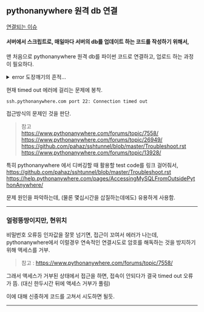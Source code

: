 ## pythonanywhere 원격 db 연결
<a href="https://github.com/Kimdonghyeon7645/ScienceProject/issues/3">연결되는 이슈</a>

#### 서버에서 스크립트로, 매일마다 서버의 db를 업데이트 하는 코드를 작성하기 위해서,

맨 처음으로 pythonanywhere 원격 db를 파이썬 코드로 연결하고, 업로드 하는 과정이 필요하다.

<details>
  <summary>error 도장깨기의 흔적...</summary>
  
  ```
  2020-03-31 13:28:08,610| ERROR   | Secsh channel 0 open FAILED: open failed: Administratively prohibited
  2020-03-31 13:28:08,610| ERROR   | Could not establish connection from ('127.0.0.1', 2460) to remote side of the tunnel
  Traceback (most recent call last):
    File "C:/PycharmProjects/과학 프로젝트/ssh access-test 2.py", line 30, in <module>
      database=f'{user_name}${database_name}',
    File "C:\PycharmProjects\과학 프로젝트\venv\lib\site-packages\mysql\connector\__init__.py", line 179, in connect
      return MySQLConnection(*args, **kwargs)
    File "C:\PycharmProjects\과학 프로젝트\venv\lib\site-packages\mysql\connector\connection.py", line 95, in __init__
      self.connect(**kwargs)
    File "C:\PycharmProjects\과학 프로젝트\venv\lib\site-packages\mysql\connector\abstracts.py", line 716, in connect
      self._open_connection()
    File "C:\PycharmProjects\과학 프로젝트\venv\lib\site-packages\mysql\connector\connection.py", line 207, in _open_connection
      self._do_handshake()
    File "C:\PycharmProjects\과학 프로젝트\venv\lib\site-packages\mysql\connector\connection.py", line 99, in _do_handshake
      packet = self._socket.recv()
    File "C:\PycharmProjects\과학 프로젝트\venv\lib\site-packages\mysql\connector\network.py", line 243, in recv_plain
      raise errors.InterfaceError(errno=2013)
  mysql.connector.errors.InterfaceError: 2013: Lost connection to MySQL server during query
  ```
  
  와 같은 오류로 삽질...
  
  문제는 문법오류에 있었던것 같음,
  그래도 해결이 안되던데, 문제는 인자값중 호스트, 포트 번호가 이상했었음.
  추가로 로컬 호스트 번호는 localhost 대신 127.0.0.1 을 이용해야함.
  
  > 참고
  https://www.pythonanywhere.com/forums/topic/10934/  
  https://www.pythonanywhere.com/forums/topic/26949/  
  https://andromedarabbit.net/ssh-%EC%A0%91%EC%86%8D%EC%9D%B4-%EC%9E%90%EA%BE%B8-%EB%81%8A%EA%B2%A8%EC%84%9C-%EC%A7%9C%EC%A6%9D%EB%82%A0-%EB%95%8C/
  
  > 사실 이게 뭔문젠지 몰라서, ssh 연결에 대해서 (포트 바인딩등) 공부하고, /etc/ssh/sshd_config 설정에서 삽질.
  
  
</details>  

현재 timed out 에러에 걸리는 문제에 봉착.

```
ssh.pythonanywhere.com port 22: Connection timed out
```

접근방식의 문제인 것을 판단. 

> 참고  
https://www.pythonanywhere.com/forums/topic/7558/  
https://www.pythonanywhere.com/forums/topic/26949/  
https://github.com/pahaz/sshtunnel/blob/master/Troubleshoot.rst  
https://www.pythonanywhere.com/forums/topic/13928/  

특히 pythonanywhere 에서 디버깅할 때 활용할 test code를 링크 걸어줘서,
https://github.com/pahaz/sshtunnel/blob/master/Troubleshoot.rst  
https://help.pythonanywhere.com/pages/AccessingMySQLFromOutsidePythonAnywhere/  

문제 원인을 파악하는데, (물론 몇십시간을 삽질하는데에도) 유용하게 사용함.

***

### 얼렁뚱땅이지만, 현위치

비밀번호 오류등 인자값을 잘못 넘기면, 접근이 꼬여서 에러가 나는데, 
pythonanywhere에서 이럴경우 연속적인 연결시도로 암호를 해독하는 것을 방지하기 위해 액세스를 거부.

> 참고 : https://www.pythonanywhere.com/forums/topic/7558/

그래서 액세스가 거부된 상태에서 접근을 하면, 접속이 안되다가 결국 timed out 오류가 뜸.
(대신 한두시간 뒤에 액세스 거부가 풀림)

이에 대해 신중하게 코드를 고쳐서 시도하면 될듯.

***
